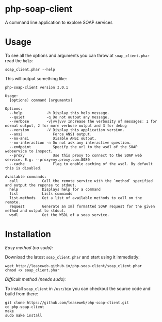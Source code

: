 php-soap-client
===============

A command line application to explore SOAP services


Usage
=====

To see all the options and arguments you can throw at `soap_client.phar` read
the `help`:

    soap_client.phar --help


This will output something like:

    php-soap-client version 3.0.1

    Usage:
      [options] command [arguments]

    Options:
      --help           -h Display this help message.
      --quiet          -q Do not output any message.
      --verbose        -v|vv|vvv Increase the verbosity of messages: 1 for normal output, 2 for more verbose output and 3 for debug
      --version        -V Display this application version.
      --ansi              Force ANSI output.
      --no-ansi           Disable ANSI output.
      --no-interaction -n Do not ask any interactive question.
      --endpoint          Specify the url to the wsdl of the SOAP webservice to inspect.
      --proxy             Use this proxy to connect to the SOAP web service. E.g: --proxy=my.proxy.com:8080
      --cache             Flag to enable caching of the wsdl. By default this is disabled.

    Available commands:
      call           Call the remote service with the `method` specified and output the reponse to stdout.
      help           Displays help for a command
      list           Lists commands
      list-methods   Get a list of available methods to call on the remote.
      request        Generate an xml formatted SOAP request for the given method and output to stdout.
      wsdl           Get the WSDL of a soap service.


Installation
============

*Easy method (no sudo):*

Download the latest `soap_client.phar` and start using it immediatly:

    wget http://leaseweb.github.io/php-soap-client/soap_client.phar
    chmod +x soap_client.phar


*Difficult method (needs sudo):*

To install `soap_client` in `/usr/bin` you can checkout the source code and build from there:

    git clone https://github.com/leaseweb/php-soap-client.git
    cd php-soap-client
    make
    sudo make install
